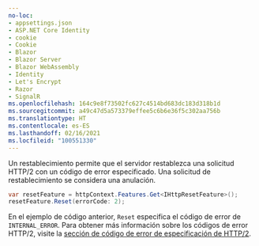 ```yaml
---
no-loc:
- appsettings.json
- ASP.NET Core Identity
- cookie
- Cookie
- Blazor
- Blazor Server
- Blazor WebAssembly
- Identity
- Let's Encrypt
- Razor
- SignalR
ms.openlocfilehash: 164c9e8f73502fc627c4514bd683dc183d318b1d
ms.sourcegitcommit: a49c47d5a573379effee5c6b6e36f5c302aa756b
ms.translationtype: HT
ms.contentlocale: es-ES
ms.lasthandoff: 02/16/2021
ms.locfileid: "100551330"
---
```

Un restablecimiento permite que el servidor restablezca una solicitud HTTP/2 con un código de error especificado. Una solicitud de restablecimiento se considera una anulación.

```csharp
var resetFeature = httpContext.Features.Get<IHttpResetFeature>();
resetFeature.Reset(errorCode: 2);
```

En el ejemplo de código anterior, `Reset` especifica el código de error de `INTERNAL_ERROR`. Para obtener más información sobre los códigos de error HTTP/2, visite la [sección de código de error de especificación de HTTP/2](https://tools.ietf.org/html/rfc7540#page-50).